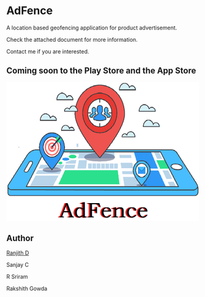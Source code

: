 # AdFence
A location based geofencing application for product advertisement.

Check the attached document for more information.

Contact me if you are interested.

## Coming soon to the Play Store and the App Store

<img src="adfence.png">

## Author

[Ranjith D](https://github.com/Ranjith-D)

Sanjay C

R Sriram

Rakshith Gowda
